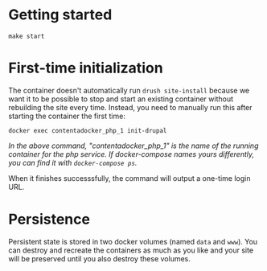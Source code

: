 # Getting started

```
make start
```



# First-time initialization

The container doesn't automatically run `drush site-install` because we want it to be possible to stop and start an existing container without rebuilding the site every time. Instead, you need to manually run this after starting the container the first time:

`docker exec contentadocker_php_1 init-drupal`

_In the above command, "contentadocker_php_1" is the name of the running container for the php service. If docker-compose names yours differently, you can find it with `docker-compose ps`._

When it finishes successsfully, the command will output a one-time login URL.

# Persistence

Persistent state is stored in two docker volumes (named `data` and `www`). You can destroy and recreate the containers as much as you like and your site will be preserved until you also destroy these volumes.